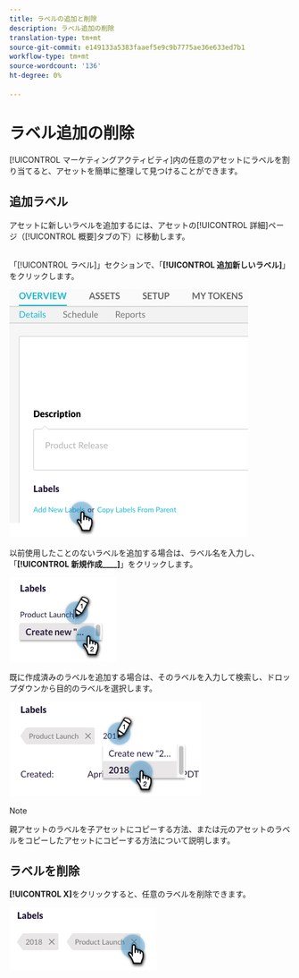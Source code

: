 ```yaml
---
title: ラベルの追加と削除
description: ラベル追加の削除
translation-type: tm+mt
source-git-commit: e149133a5383faaef5e9c9b7775ae36e633ed7b1
workflow-type: tm+mt
source-wordcount: '136'
ht-degree: 0%

---
```



# ラベル追加の削除

[!UICONTROL マーケティングアクティビティ]内の任意のアセットにラベルを割り当てると、アセットを簡単に整理して見つけることができます。

## 追加ラベル

アセットに新しいラベルを追加するには、アセットの[!UICONTROL 詳細]ページ（[!UICONTROL 概要]タブの下）に移動します。
<br> 

「[!UICONTROL ラベル]」セクションで、「**[!UICONTROL 追加新しいラベル]**」をクリックします。

![イメージ1](/help/sky/assets/labels/add-and-remove-labels/add-and-remove-labels-1.jpg)

以前使用したことのないラベルを追加する場合は、ラベル名を入力し、「**[!UICONTROL 新規作成____]**」をクリックします。

![イメージ2](/help/sky/assets/labels/add-and-remove-labels/add-and-remove-labels-2.jpg)

既に作成済みのラベルを追加する場合は、そのラベルを入力して検索し、ドロップダウンから目的のラベルを選択します。

![イメージ3](/help/sky/assets/labels/add-and-remove-labels/add-and-remove-labels-3.jpg)

>[!NOTE]
>
>親アセットのラベルを子アセットにコピーする方法、または元のアセットのラベルをコピーしたアセットにコピーする方法について説明します。

## ラベルを削除

**[!UICONTROL X]**&#x200B;をクリックすると、任意のラベルを削除できます。

![画像4](/help/sky/assets/labels/add-and-remove-labels/add-and-remove-labels-4.jpg)